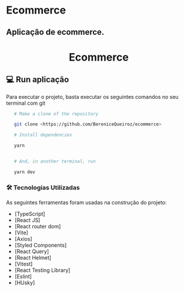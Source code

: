# Ecommerce

## Aplicação de ecommerce.

<h1 align="center">
  Ecommerce
</h1>

## 💻 Run aplicação

<p>Para executar o projeto, basta executar os seguintes comandos no seu terminal com git</p>

```bash
   # Make a clone of the repository

   git clone <https://github.com/BereniceQueiroz/ecommerce>

   # Install dependencies

   yarn


   # And, in another terminal, run

   yarn dev
```

### 🛠  Tecnologias Utilizadas

As seguintes ferramentas foram usadas na construção do projeto:

- [TypeScript]
- [React JS]
- [React router dom]
- [Vite]
- [Axios]
- [Styled Components]
- [React Query]
- [React Helmet]
- [Vitest]
- [React Testing Library]
- [Eslint]
- [HUsky]



